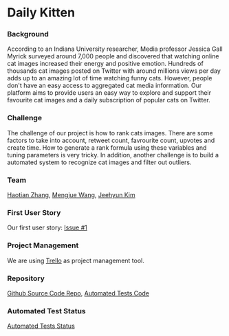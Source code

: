 # Daily Kitten

### Background

According to an Indiana University researcher, Media professor Jessica Gall Myrick surveyed around 7,000 people and discovered that watching online cat images increased their energy and positive emotion. Hundreds of thousands cat images posted on Twitter with around millions views per day adds up to an amazing lot of time watching funny cats. However, people don't have an easy access to aggregated cat media information. Our platform aims to provide users an easy way to explore and support their favourite cat images and a daily subscription of popular cats on Twitter.

### Challenge

The challenge of our project is how to rank cats images. There are some factors to take into account, retweet count, favrourite count, upvotes and create time. How to generate a rank formula using these variables and tuning parameters is very tricky. In addition, another challenge is to build a automated system to recognize cat images and filter out outliers.

### Team

[Haotian Zhang](/people/haotian-zhang.md), [Mengjue Wang](/people/mengjue-wang.md), [Jeehyun Kim](/people/jeehyun-kim.md)

### First User Story
Our first user story: [Issue #1](https://github.com/haotianz/daily-kitten/issues/1)

### Project Management
We are using [Trello](https://trello.com/b/HRdQyjsC/daily-kitten) as project management tool.

### Repository
[Github Source Code Repo](https://github.com/haotianz/daily-kitten), [Automated Tests Code](https://github.com/haotianz/daily-kitten/tree/master/app/test)

### Automated Test Status
[Automated Tests Status](https://travis-ci.org/haotianz/daily-kitten)
